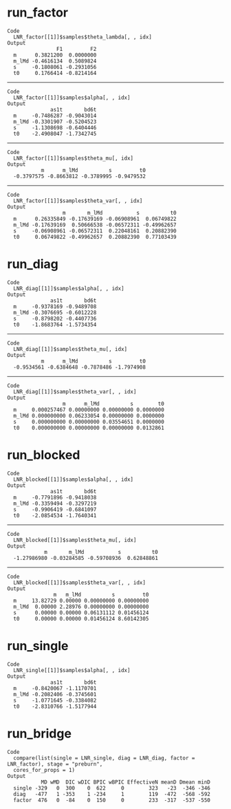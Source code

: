 # run_factor

    Code
      LNR_factor[[1]]$samples$theta_lambda[, , idx]
    Output
                    F1         F2
      m      0.3821200  0.0000000
      m_lMd -0.4616134  0.5089824
      s     -0.1808061 -0.2931056
      t0     0.1766414 -0.8214164

---

    Code
      LNR_factor[[1]]$samples$alpha[, , idx]
    Output
                  as1t       bd6t
      m     -0.7486287 -0.9043014
      m_lMd -0.3301907 -0.5204523
      s     -1.1308698 -0.6404446
      t0    -2.4908047 -1.7342745

---

    Code
      LNR_factor[[1]]$samples$theta_mu[, idx]
    Output
               m      m_lMd          s         t0 
      -0.3797575 -0.8663812 -0.3789995 -0.9479532 

---

    Code
      LNR_factor[[1]]$samples$theta_var[, , idx]
    Output
                      m       m_lMd           s          t0
      m      0.26335849 -0.17639169 -0.06908961  0.06749822
      m_lMd -0.17639169  0.50666538 -0.06572311 -0.49962657
      s     -0.06908961 -0.06572311  0.22048161  0.20882390
      t0     0.06749822 -0.49962657  0.20882390  0.77103439

# run_diag

    Code
      LNR_diag[[1]]$samples$alpha[, , idx]
    Output
                  as1t       bd6t
      m     -0.9378169 -0.9489708
      m_lMd -0.3076695 -0.6012228
      s     -0.8798202 -0.4407736
      t0    -1.8683764 -1.5734354

---

    Code
      LNR_diag[[1]]$samples$theta_mu[, idx]
    Output
               m      m_lMd          s         t0 
      -0.9534561 -0.6384648 -0.7878486 -1.7974908 

---

    Code
      LNR_diag[[1]]$samples$theta_var[, , idx]
    Output
                      m      m_lMd          s        t0
      m     0.000257467 0.00000000 0.00000000 0.0000000
      m_lMd 0.000000000 0.06233054 0.00000000 0.0000000
      s     0.000000000 0.00000000 0.03554651 0.0000000
      t0    0.000000000 0.00000000 0.00000000 0.0132861

# run_blocked

    Code
      LNR_blocked[[1]]$samples$alpha[, , idx]
    Output
                  as1t       bd6t
      m     -0.7791896 -0.9418038
      m_lMd -0.3359494 -0.3297219
      s     -0.9906419 -0.6841097
      t0    -2.0854534 -1.7640341

---

    Code
      LNR_blocked[[1]]$samples$theta_mu[, idx]
    Output
                m       m_lMd           s          t0 
      -1.27986980 -0.03284585 -0.59708936  0.62848861 

---

    Code
      LNR_blocked[[1]]$samples$theta_var[, , idx]
    Output
                   m   m_lMd          s         t0
      m     13.82729 0.00000 0.00000000 0.00000000
      m_lMd  0.00000 2.28976 0.00000000 0.00000000
      s      0.00000 0.00000 0.06131112 0.01456124
      t0     0.00000 0.00000 0.01456124 8.60142305

# run_single

    Code
      LNR_single[[1]]$samples$alpha[, , idx]
    Output
                  as1t       bd6t
      m     -0.8420067 -1.1170701
      m_lMd -0.2082406 -0.3745601
      s     -1.0771645 -0.3384082
      t0    -2.8310766 -1.5177944

# run_bridge

    Code
      compare(list(single = LNR_single, diag = LNR_diag, factor = LNR_factor), stage = "preburn",
      cores_for_props = 1)
    Output
               MD wMD  DIC wDIC BPIC wBPIC EffectiveN meanD Dmean minD
      single -329   0  300    0  622     0        323   -23  -346 -346
      diag   -477   1 -353    1 -234     1        119  -472  -568 -592
      factor  476   0  -84    0  150     0        233  -317  -537 -550

